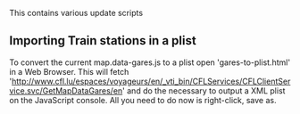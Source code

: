 This contains various update scripts


Importing Train stations in a plist
-----------------------------------

To convert the current map.data-gares.js to a plist open 'gares-to-plist.html' in a Web Browser.
This will fetch 'http://www.cfl.lu/espaces/voyageurs/en/_vti_bin/CFLServices/CFLClientService.svc/GetMapDataGares/en' and do the necessary to output a XML plist on the JavaScript console. All you need to do now is right-click, save as.

